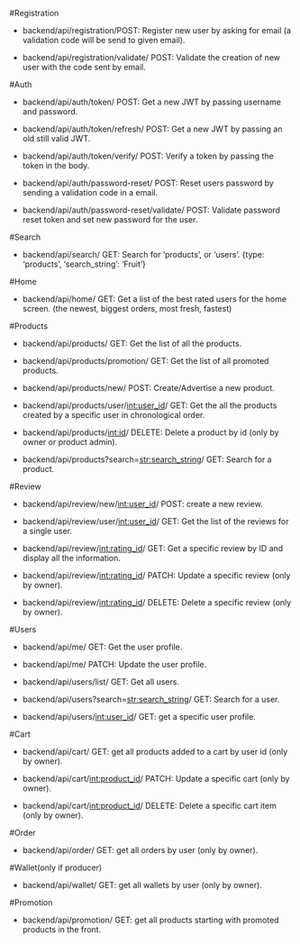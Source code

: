 #Registration
   - backend/api/registration/POST: Register new user by asking for email (a validation code will be send to given email).
    
   - backend/api/registration/validate/ POST: Validate the creation of new user with the code sent by email.

#Auth
   - backend/api/auth/token/ POST: Get a new JWT by passing username and password.
    
   - backend/api/auth/token/refresh/ POST: Get a new JWT by passing an old still valid JWT.
    
   - backend/api/auth/token/verify/ POST: Verify a token by passing the token in the body.
    
   - backend/api/auth/password-reset/ POST: Reset users password by sending a validation code in a email.
   
   - backend/api/auth/password-reset/validate/ POST: Validate password reset token and set new password for the user.
    

#Search
   - backend/api/search/ GET: Search for ‘products’, or ‘users’. {type: ‘products’, ‘search_string’: ‘Fruit’}

#Home
   - backend/api/home/ GET: Get a list of the best rated users for the home screen.
   (the newest, biggest orders, most fresh, fastest)

#Products
   - backend/api/products/ GET: Get the list of all the products.
   
   - backend/api/products/promotion/ GET: Get the list of all promoted products.

   - backend/api/products/new/ POST: Create/Advertise a new product.

   - backend/api/products/user/<int:user_id>/ GET: Get the all the products created by a specific user in chronological order.
       
   - backend/api/products/<int:id>/ DELETE: Delete a product by id (only by owner or product admin).
   
   - backend/api/products?search=<str:search_string>/ GET: Search for a product.
    
#Review
   - backend/api/review/new/<int:user_id>/ POST: create a new review.
    
   - backend/api/review/user/<int:user_id>/ GET: Get the list of the reviews for a single user.
    
   - backend/api/review/<int:rating_id>/ GET: Get a specific review by ID and display all the information.

   - backend/api/review/<int:rating_id>/ PATCH: Update a specific review (only by owner).

   - backend/api/review/<int:rating_id>/ DELETE: Delete a specific review (only by owner).
    
#Users
   - backend/api/me/ GET: Get the user profile.

   - backend/api/me/ PATCH: Update the user profile.

   - backend/api/users/list/ GET: Get all users.

   - backend/api/users?search=<str:search_string>/ GET: Search for a user.

   - backend/api/users/<int:user_id>/ GET: get a specific user profile.
   
#Cart
   - backend/api/cart/ GET: get all products added to a cart by user id (only by owner).
   
   - backend/api/cart/<int:product_id>/ PATCH: Update a specific cart (only by owner).

   - backend/api/cart/<int:product_id>/ DELETE: Delete a specific cart item (only by owner).
   
#Order
   - backend/api/order/ GET: get all orders by user (only by owner).

#Wallet(only if producer)

   - backend/api/wallet/ GET: get all wallets by user (only by owner).

#Promotion

   - backend/api/promotion/ GET: get all products starting with promoted products in the front.